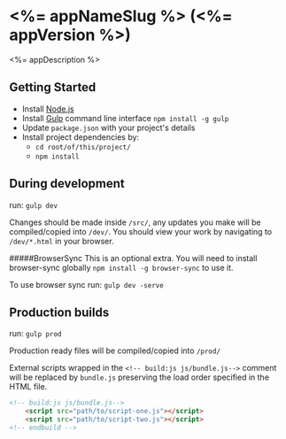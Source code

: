 # <%= appNameSlug %> (<%= appVersion %>)
<%= appDescription %>

## Getting Started

* Install [Node.js](http://nodejs.org/)
* Install [Gulp](http://gulpjs.com/) command line interface `npm install -g gulp`
* Update `package.json` with your project's details
* Install project dependencies by:
  * `cd root/of/this/project/`
  * `npm install`

## During development
run: `gulp dev`

Changes should be made inside `/src/`, any updates you make will be compiled/copied into `/dev/`. You should view your work by navigating to `/dev/*.html` in your browser.

#####BrowserSync
This is an optional extra. You will need to install browser-sync globally `npm install -g browser-sync` to use it.

To use browser sync run: `gulp dev -serve`

## Production builds
run: `gulp prod`

Production ready files will be compiled/copied into `/prod/`

External scripts wrapped in the `<!-- build:js js/bundle.js-->` comment will be replaced by `bundle.js` preserving the load order specified in the HTML file.
````html
<!-- build:js js/bundle.js-->
	<script src="path/to/script-one.js"></script>
	<script src="path/to/script-two.js"></script>
<!-- endbuild -->
````

